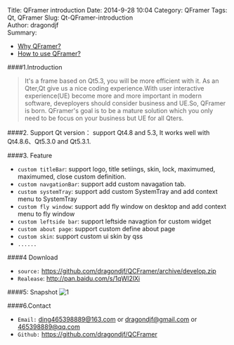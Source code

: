 Title: QFramer introduction
Date: 2014-9-28 10:04 
Category: QFramer
Tags: Qt, QFramer
Slug: Qt-QFramer-introduction   
Author: dragondjf  
Summary:

+ <a href="http://qt.qframer.com">Why QFramer?</a>  
+ <a href="http://dragondjf.github.io/qframer/Qt--QFramer.html">How to use QFramer?</a>

####1.Introduction
>It's a frame based on Qt5.3, you will be more efficient with it. As an Qter,Qt give us a nice coding experience.With  user interactive experience(UE) become more and more important in modern software, deveployers should consider business and UE.So, QFramer is born. QFramer's goal is to be a mature solution which you only need to be focus on your business but UE for all Qters.

####2. Support Qt version：
    support Qt4.8 and 5.3, It works well with Qt4.8.6、Qt5.3.0 and Qt5.3.1.

####3. Feature
+ `custom titleBar`: support logo, title setiings, skin, lock, maximumed, maximumed, close custom definition.
+ `custom navgationBar`:  support add custom navagation tab.
+ `custom systemTray`: support add custom SystemTray and add context menu to SystemTray
+ `custom fly window`: support add fly window on desktop and add context menu to fly window
+ `custom leftside bar`: support leftside navagtion for custom widget
+ `custom about page`: support custom define about page
+ `custom skin`: support custom ui skin by qss
+ `......`

####4 Download
+ `source:` https://github.com/dragondjf/QCFramer/archive/develop.zip
+ `Realease`: http://pan.baidu.com/s/1qWI2lXi

####5: Snapshot
![1](../static/images/QCFramer.png)

####6.Contact
+ `Email:` ding465398889@163.com or dragondjf@gmail.com or 465398889@qq.com
+ `Github:` https://github.com/dragondjf/QCFramer

